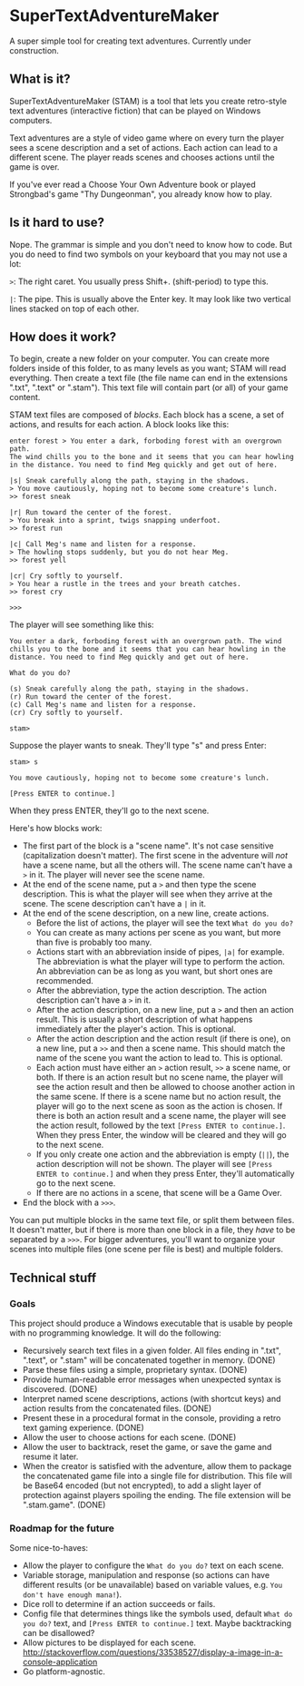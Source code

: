 # SuperTextAdventureMaker
A super simple tool for creating text adventures. Currently under construction.

## What is it?
SuperTextAdventureMaker (STAM) is a tool that lets you create retro-style text adventures (interactive fiction) that can
be played on Windows computers.

Text adventures are a style of video game where on every turn the player sees a scene description and a set of actions.
Each action can lead to a different scene. The player reads scenes and chooses actions until the game is over.

If you've ever read a Choose Your Own Adventure book or played Strongbad's game "Thy Dungeonman", you already know how to
play.

## Is it hard to use?
Nope. The grammar is simple and you don't need to know how to code. But you do need to find two symbols on your keyboard 
that you may not use a lot:

`>`: The right caret. You usually press Shift+. (shift-period) to type this.

`|`: The pipe. This is usually above the Enter key. It may look like two vertical lines stacked on top of each other.

## How does it work?
To begin, create a new folder on your computer. You can create more folders inside of this folder, to as many levels as
you want; STAM will read everything. Then create a text file (the file name can end in the extensions ".txt", ".text" or
".stam"). This text file will contain part (or all) of your game content.

STAM text files are composed of *blocks*. Each block has a scene, a set of actions, and results for each action. A block 
looks like this:

```
enter forest > You enter a dark, forboding forest with an overgrown path.
The wind chills you to the bone and it seems that you can hear howling 
in the distance. You need to find Meg quickly and get out of here.

|s| Sneak carefully along the path, staying in the shadows.
> You move cautiously, hoping not to become some creature's lunch.
>> forest sneak

|r| Run toward the center of the forest.
> You break into a sprint, twigs snapping underfoot.
>> forest run

|c| Call Meg's name and listen for a response.
> The howling stops suddenly, but you do not hear Meg.
>> forest yell

|cr| Cry softly to yourself.
> You hear a rustle in the trees and your breath catches.
>> forest cry

>>>
```

The player will see something like this:

```
You enter a dark, forboding forest with an overgrown path. The wind 
chills you to the bone and it seems that you can hear howling in the 
distance. You need to find Meg quickly and get out of here.

What do you do?

(s) Sneak carefully along the path, staying in the shadows.
(r) Run toward the center of the forest.
(c) Call Meg's name and listen for a response.
(cr) Cry softly to yourself.

stam> 
```

Suppose the player wants to sneak. They'll type "s" and press Enter:

```
stam> s

You move cautiously, hoping not to become some creature's lunch.

[Press ENTER to continue.]
```

When they press ENTER, they'll go to the next scene.

Here's how blocks work:

- The first part of the block is a "scene name". It's not case sensitive (capitalization doesn't matter). The first
scene in the adventure will *not* have a scene name, but all the others will. The scene name can't have a `>` in it. The
player will never see the scene name.
- At the end of the scene name, put a `>` and then type the scene description. This is what the player will see when they
arrive at the scene. The scene description can't have a `|` in it.
- At the end of the scene description, on a new line, create actions.
  - Before the list of actions, the player will see the text `What do you do?`
  - You can create as many actions per scene as you want, but more than five is probably too many.
  - Actions start with an abbreviation inside of pipes, `|a|` for example. The abbreviation is what the player will type 
to perform the action. An abbreviation can be as long as you want, but short ones are recommended.
  - After the abbreviation, type the action description. The action description can't have a `>` in it.
  - After the action description, on a new line, put a `>` and then an action result. This is usually a short description of
what happens immediately after the player's action. This is optional.
  - After the action description and the action result (if there is one), on a new line, put a `>>` and then a scene name.
This should match the name of the scene you want the action to lead to. This is optional.
  - Each action must have either an `>` action result, `>>` a scene name, or both. If there is an action result but no scene
name, the player will see the action result and then be allowed to choose another action in the same scene. If there is a 
scene name but no action result, the player will go to the next scene as soon as the action is chosen. If there is both an
action result and a scene name, the player will see the action result, followed by the text `[Press ENTER to continue.]`.
When they press Enter, the window will be cleared and they will go to the next scene.
  - If you only create one action and the abbreviation is empty (`||`), the action description will not be shown. The
player will see `[Press ENTER to continue.]` and when they press Enter, they'll automatically go to the next scene.
  - If there are no actions in a scene, that scene will be a Game Over.
- End the block with a `>>>`.

You can put multiple blocks in the same text file, or split them between files. It doesn't matter, but if there is more than 
one block in a file, they *have* to be separated by a `>>>`. For bigger adventures, you'll want to organize your scenes into 
multiple files (one scene per file is best) and multiple folders.

## Technical stuff

### Goals
This project should produce a Windows executable that is usable by people with no programming knowledge. It will 
do the following:
- Recursively search text files in a given folder. All files ending in ".txt", ".text", or ".stam" will be concatenated 
together in memory. (DONE)
- Parse these files using a simple, proprietary syntax. (DONE)
- Provide human-readable error messages when unexpected syntax is discovered. (DONE)
- Interpret named scene descriptions, actions (with shortcut keys) and action results from the concatenated files. (DONE)
- Present these in a procedural format in the console, providing a retro text gaming experience. (DONE)
- Allow the user to choose actions for each scene. (DONE)
- Allow the user to backtrack, reset the game, or save the game and resume it later.
- When the creator is satisfied with the adventure, allow them to package the concatenated game file into a single file for
distribution. This file will be Base64 encoded (but not encrypted), to add a slight layer of protection against players
spoiling the ending. The file extension will be ".stam.game". (DONE)

### Roadmap for the future
Some nice-to-haves:
- Allow the player to configure the `What do you do?` text on each scene.
- Variable storage, manipulation and response (so actions can have different results (or be unavailable) based on variable values, e.g. 
`You don't have enough mana!`).
- Dice roll to determine if an action succeeds or fails.
- Config file that determines things like the symbols used, default `What do you do?` text, and
`[Press ENTER to continue.]` text. Maybe backtracking can be disallowed?
- Allow pictures to be displayed for each scene.
http://stackoverflow.com/questions/33538527/display-a-image-in-a-console-application
- Go platform-agnostic.
